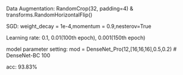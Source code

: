Data Augmentation: RandomCrop(32, padding=4) & transforms.RandomHorizontalFlip()

SGD: weight_decay = 1e-4,momentum = 0.9,nesterov=True

Learning rate: 0.1, 0.01(100th epoch), 0.001(150th epoch)

model parameter setting: mod = DenseNet_Pro(12,[16,16,16],0.5,0.2) # DenseNet-BC 100

acc: 93.83%
